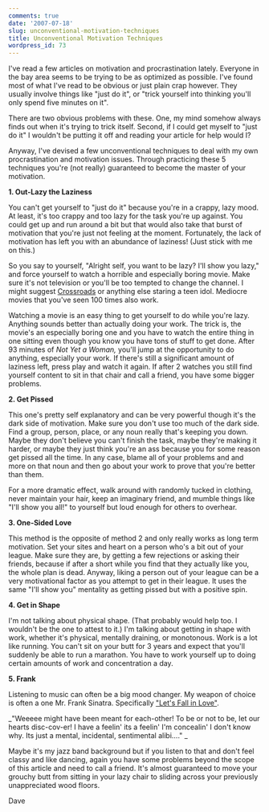 ```yaml
---
comments: true
date: '2007-07-18'
slug: unconventional-motivation-techniques
title: Unconventional Motivation Techniques
wordpress_id: 73
---
```


I've read a few articles on motivation and procrastination lately.  Everyone in the bay area seems to be trying to be as optimized as possible.  I've found most of what I've read to be obvious or just plain crap however.  They usually involve things like "just do it", or "trick yourself into thinking you'll only spend five minutes on it".

There are two obvious problems with these.  One, my mind somehow always finds out when it's trying to trick itself.  Second, if I could get myself to "just do it" I wouldn't be putting it off and reading your article for help would I?

Anyway, I've devised a few unconventional techniques to deal with my own procrastination and motivation issues. Through practicing these 5 techniques you're (not really) guaranteed to become the master of your motivation.

**1. Out-Lazy the Laziness**

You can't get yourself to "just do it" because you're in a crappy, lazy mood.  At least, it's too crappy and too lazy for the task you're up against.  You could get up and run around a bit but that would also take that burst of motivation that you're just not feeling at the moment.  Fortunately, the lack of motivation has left you with an abundance of laziness!  (Just stick with me on this.)

So you say to yourself, "Alright self, you want to be lazy? I'll show you lazy," and force yourself to watch a horrible and especially boring movie.  Make sure it's not television or you'll be too tempted to change the channel.  I might suggest [Crossroads](http://www.imdb.com/title/tt0275022/) or anything else staring a teen idol.  Mediocre movies that you've seen 100 times also work.

Watching a movie is an easy thing to get yourself to do while you're lazy. Anything sounds better than actually doing your work.  The trick is, the movie's an especially boring one and you have to watch the entire thing in one sitting even though you know you have tons of stuff to get done.  After 93 minutes of _Not Yet a Woman,_ you'll jump at the opportunity to do anything, especially your work.  If there's still a significant amount of laziness left, press play and watch it again.  If after 2 watches you still find yourself content to sit in that chair and call a friend, you have some bigger problems.

**2.  Get Pissed**

This one's pretty self explanatory and can be very powerful though it's the dark side of motivation.  Make sure you don't use too much of the dark side.  Find a group, person, place, or any noun really that's keeping you down.  Maybe they don't believe you can't finish the task, maybe they're making it harder, or maybe they just think you're an ass because you for some reason get pissed all the time.  In any case, blame all of your problems and and more on that noun and then go about your work to prove that you're better than them.

For a more dramatic effect, walk around with randomly tucked in clothing, never maintain your hair, keep an imaginary friend, and mumble things like "I'll show you all!" to yourself but loud enough for others to overhear.

**3.  One-Sided Love**

This method is the opposite of method 2 and only really works as long term motivation.  Set your sites and heart on a person who's a bit out of your league.  Make sure they are, by getting a few rejections or asking their friends, because if after a short while you find that they actually like you, the whole plan is dead.  Anyway, liking a person out of your league can be a very motivational factor as you attempt to get in their league.  It uses the same "I'll show you" mentality as getting pissed but with a positive spin.

**4.  Get in Shape**

I'm not talking about physical shape. (That probably would help too. I wouldn't be the one to attest to it.)  I'm talking about getting in shape with work, whether it's physical, mentally draining, or monotonous.  Work is a lot like running.  You can't sit on your butt for 3 years and expect that you'll suddenly be able to run a marathon.  You have to work yourself up to doing certain amounts of work and concentration a day.

**5.  Frank**

Listening to music can often be a big mood changer.  My weapon of choice is often a one Mr. Frank Sinatra.  Specifically ["Let's Fall in Love"](http://www.rhino.com/store/ProductDetail.lasso?Number=78295).

_"Weeeee might have been meant for each-other!  To be or not to be, let our hearts disc-cov-er! I have a feelin' its a feelin' I'm concealin' I don't know why.  Its just a mental, incidental, sentimental alibi...." _

Maybe it's my jazz band background but if you listen to that and don't feel classy and like dancing, again you have some problems beyond the scope of this article and need to call a friend.  It's almost guaranteed to move your grouchy butt from sitting in your lazy chair to sliding across your previously unappreciated wood floors.


Dave
